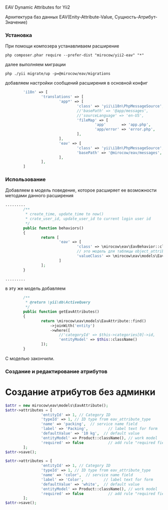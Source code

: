 EAV Dynamic Attributes for Yii2

Архитектура баз данных EAV(Enity-Attribute-Value, Сущность-Атрибут-Значение)

### Установка
При помощи композера устанавливаем расширение
```
php composer.phar require --prefer-dist "mirocow/yii2-eav" "*"
```
далее выполняем миграции
```
php ./yii migrate/up -p=@mirocow/eav/migrations
```
добавляем настройки сообщений расширения в основной конфиг

``` php
		'i18n' => [
				'translations' => [
						'app*' => [
								'class' => 'yii\i18n\PhpMessageSource',
								//'basePath' => '@app/messages',
								//'sourceLanguage' => 'en-US',
								'fileMap' => [
										'app'       => 'app.php',
										'app/error' => 'error.php',
								],
						],
						'eav' => [
								'class' => 'yii\i18n\PhpMessageSource',
								'basePath' => '@mirocow/eav/messages',
						],
				],
		]
```
### Использование 
Добавляем в модель поведение, которое расширяет ее возможности методами данного расширения

``` php
.........
		/**
		 * create_time, update_time to now()
		 * crate_user_id, update_user_id to current login user id
		 */
		public function behaviors()
		{
				return [
						'eav' => [
								'class' => \mirocow\eav\EavBehavior::className(),
								// это модель для таблицы object_attribute_value
								'valueClass' => \mirocow\eav\models\EavAttributeValue::className(),
						]
				];
		}

.........
```
в эту же модель добавляем 
``` php
		/**
		 * @return \yii\db\ActiveQuery
		 */
		public function getEavAttributes()
		{
				return \mirocow\eav\models\EavAttribute::find()
					->joinWith('entity')
					->where([
						//'categoryId' => $this->categories[0]->id,
						'entityModel' => $this::className()
				]);
		}
```		
C моделью закончили.

### Создание и редактирование атрибутов
# Создание атрибутов без админки
``` php
$attr = new mirocow\eav\models\EavAttribute();
$attr->attributes = [
				'entityId' => 1, // Category ID
				'typeId' => 1, // ID type from eav_attribute_type
				'name' => 'packing',  // service name field
				'label' => 'Packing',         // label text for form
				'defaultValue' => '10 kg',  // default value
				'entityModel' => Product::className(), // work model
				'required' => false           // add rule "required field"
		];
$attr->save();

$attr->attributes = [
				'entityId' => 1, // Category ID
				'typeId' => 1, // ID type from eav_attribute_type
				'name' => 'color',  // service name field
				'label' => 'Color',         // label text for form
				'defaultValue' => 'white',  // default value
				'entityModel' => Product::className(), // work model
				'required' => false           // add rule "required field"
		];
$attr->save();
```
